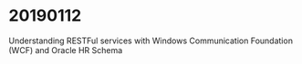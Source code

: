 # 20190112
Understanding RESTFul services with Windows Communication Foundation (WCF) and Oracle HR Schema
